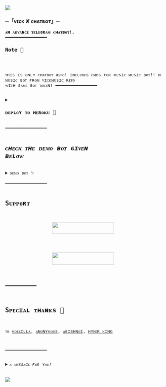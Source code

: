 <img src="https://user-images.githubusercontent.com/73097560/115834477-dbab4500-a447-11eb-908a-139a6edaec5c.gif">
<h3 align="centre">─「ᴠɪᴄᴋ ✘ ᴄʜᴀᴛʙᴏᴛ」─</h3>
<pre><b>ᴀɴ ᴀᴅᴠᴀɴᴄᴇ ᴛᴇʟᴇɢʀᴀᴍ ᴄʜᴀᴛʙᴏᴛ!.</b>
━━━━━━━━━━━━━━━━
<h3>Note 📝</h3>

ᴛʜɪs ɪs ᴏɴʟʏ ᴄʜᴀᴛʙᴏᴛ ʀᴇᴘᴏ! ɪɴᴄʟᴜᴅᴇs ᴄᴍᴅs ғᴏʀ ᴍᴜsɪᴄ ᴍᴜsɪᴄ ʙᴏᴛ!! ᴅᴇᴘʟᴏʏ ᴍᴜsɪᴄ ʙᴏᴛ ғʀᴏᴍ [ᴠɪᴄᴋᴍᴜsɪᴄ ʀᴇᴘᴏ](https://github.com/Devarora-0981/VickMusic) ᴡɪᴛʜ sᴀᴍᴇ ʙᴏᴛ ᴛᴏᴋᴇɴ!
━━━━━━━━━━━━━━━━
<details>
<summary><h3>ᴅᴇᴘʟᴏʏ ᴛᴏ ʜᴇʀᴏᴋᴜ 🚀</h3></summary>
<pre><i>ᴇɴᴛᴇʀ ᴛʜᴇ ʀᴇǫᴜɪʀᴇᴅ ᴠᴀʀɪᴀʙʟᴇs ɪɴ ʜᴇʀᴏᴋᴜ.</i></pre>
<p align="center"><a href="https://heroku.com/deploy?template=https://github.com/Devarora-0981/VickM"> <img src="https://img.shields.io/badge/Deploy%20To%20Heroku-black?style=for-the-badge&logo=heroku" width="220" height="38.5"/></a></p>
</details>
━━━━━━━━━━━━━━━━

## <i>ᴄʜᴇᴄᴋ ᴛʜᴇ ᴅᴇᴍᴏ ʙᴏᴛ ɢɪᴠᴇɴ ʙᴇʟᴏᴡ </i>


<details>
<summary>ᴅᴇᴍᴏ ʙᴏᴛ ✨</summary>
<i>ᴀʟʟ ᴛʜᴇ ᴄᴜsᴛᴏᴍɪsᴀᴛɪᴏɴs ᴀʀᴇ ᴀᴠᴀɪʟᴀʙʟᴇ. ᴊᴜsᴛ ᴄʜᴇᴄᴋᴏᴜᴛ ᴛʜᴇ ʀᴇᴘᴏ ᴀɴᴅ ᴠᴀʀɪᴀʙʟᴇs.</i>
<p align="center"><a href="https://t.me/spodormon_bot"> <img src="https://img.shields.io/badge/Demo%20Bot-black?style=for-the-badge&logo=Telegram" width="200" height="38.5"/></a></p>
</details>
━━━━━━━━━━━━━━━━

## Sᴜᴘᴘᴏʀᴛ
<p align="center"><a href="https://telegram.me/DEVBOTZ"><img src="https://img.shields.io/badge/-Support%20Channel-black.svg?style=for-the-badge&logo=Telegram" width="200" height="38.5"/></a></p>

<p align="center"><a href="https://telegram.me/WE_RFRIENDS"><img src="https://img.shields.io/badge/-Support%20Group-black.svg?style=for-the-badge&logo=Telegram" width="200" height="38.5"/></a></p>

━━━━━━━━━━━━

## Sᴘᴇᴄɪᴀʟ ᴛʜᴀɴᴋs 🙏

ᴛᴏ [ᴍᴏᴇᴢɪʟʟᴀ](https://t.me/metavoid), 
[ᴀɴᴏɴʏᴍᴏᴜs](https://t.me/Anonymous_was_bot), 
[ᴀʙɪsʜɴᴏɪ](https://t.me/Abishnoi1m), 
[ʜʏᴘᴇʀ ᴋɪɴɢ](https://t.me/HYPER_AD13)

━━━━━━━━━━━━━━━━

<details>
<summary><i>ᴀ ᴍᴇssᴀɢᴇ ғᴏʀ ʏᴏᴜ!</i></summary>
<p><i>Give The ⭐</i></p>
</details>

<img src="https://user-images.githubusercontent.com/73097560/115834477-dbab4500-a447-11eb-908a-139a6edaec5c.gif">

